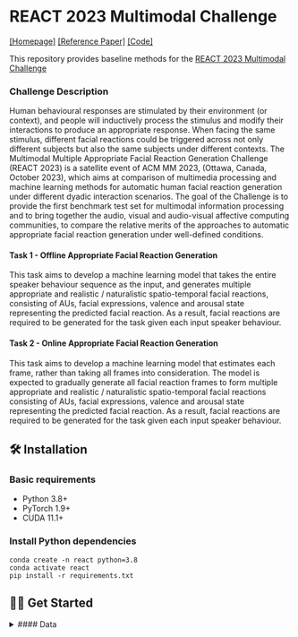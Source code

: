 # REACT 2023 Multimodal Challenge
[[Homepage]](https://sites.google.com/cam.ac.uk/react2023/home)  [[Reference Paper]](https://arxiv.org/abs/2302.06514) [[Code]](https://github.com/lingjivoo/React2023)


This repository provides baseline methods for the [REACT 2023 Multimodal Challenge](https://sites.google.com/cam.ac.uk/react2023/home)

### Challenge Description
Human behavioural responses are stimulated by their environment (or context), and people will inductively process the stimulus and modify their interactions to produce an appropriate response. When facing the same stimulus, different facial reactions could be triggered across not only different subjects but also the same subjects under different contexts. The Multimodal Multiple Appropriate Facial Reaction Generation Challenge (REACT 2023) is a satellite event of ACM MM 2023, (Ottawa, Canada, October 2023), which aims at comparison of multimedia processing and machine learning methods for automatic human facial reaction generation under different dyadic interaction scenarios. The goal of the Challenge is to provide the first benchmark test set for multimodal information processing and to bring together the audio, visual and audio-visual affective computing communities, to compare the relative merits of the approaches to automatic appropriate facial reaction generation under well-defined conditions. 


#### Task 1 - Offline Appropriate Facial Reaction Generation
This task aims to develop a machine learning model that takes the entire speaker behaviour sequence as the input, and generates multiple appropriate and realistic / naturalistic spatio-temporal facial reactions, consisting of AUs, facial expressions, valence and arousal state representing the predicted facial reaction. As a result,  facial reactions are required to be generated for the task given each input speaker behaviour. 


#### Task 2 - Online Appropriate Facial Reaction Generation
This task aims to develop a machine learning model that estimates each frame, rather than taking all frames into consideration. The model is expected to gradually generate all facial reaction frames to form multiple appropriate and realistic / naturalistic spatio-temporal facial reactions consisting of AUs, facial expressions, valence and arousal state representing the predicted facial reaction. As a result,  facial reactions are required to be generated for the task given each input speaker behaviour. 


## 🛠️ Installation

### Basic requirements

- Python 3.8+ 
- PyTorch 1.9+
- CUDA 11.1+ 

### Install Python dependencies

```shell
conda create -n react python=3.8
conda activate react
pip install -r requirements.txt
```


## 👨‍🏫 Get Started 

<details><summary> #### Data</summary>
<p>
Data organization (`data/`) is listed below:
```
        data
        ├── test
        ├── val
        ├── train
            ├── Video_files
                ├── NoXI
                    ├── 010_2016-03-25_Paris
                        ├── Expert_video
                        ├── Novice_video
                            ├── 1
                                ├── 1.png
                                ├── ....
                                ├── 751.png
                            ├── ....
                    ├── ....
                ├── RECOLA
                ├── UDIVA
            ├── Audio_files
                ├── NoXI
                ├── RECOLA
                    ├── group-1
                        ├── P25 
                        ├── P26
                            ├── 1.wav
                            ├── ....
                    ├── group-2
                    ├── group-3
                ├── UDIVA
            ├── Emotion
                ├── NoXI
                ├── RECOLA
                    ├── group-1
                        ├── P25 
                        ├── P26
                            ├── 1.csv
                            ├── ....
                    ├── group-2
                    ├── group-3
                ├── UDIVA
            ├── 3D_FV_files
                ├── NoXI
                ├── RECOLA
                    ├── group-1
                        ├── P25 
                        ├── P26
                            ├── 1.npy
                            ├── ....
                    ├── group-2
                    ├── group-3
                ├── UDIVA
            
```
</p>
</details>


